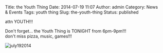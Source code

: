 Title: the Youth Thing
Date: 2014-07-19 11:07
Author: admin
Category: News &amp; Events
Tags: youth thing
Slug: the-youth-thing
Status: published

attn YOUTH!!!

Don't forget... the Youth Thing is TONIGHT from 6pm-9pm!!!  
don't miss pizza, music, games!!!

![](https://mediacru.sh/Pa8nXOtNtrsV.png "july192014")
